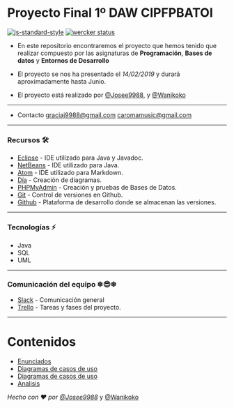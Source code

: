 <b>Proyecto Final 1º DAW CIPFPBATOI</b>
===========================
[![js-standard-style](https://img.shields.io/badge/code%20style-standard-brightgreen.svg?style=flat)](https://github.com/feross/standard)
[![wercker status](https://app.wercker.com/status/9e0bc54c43f48d220aec684fffb2b110/s/master "wercker status")](https://app.wercker.com/project/byKey/9e0bc54c43f48d220aec684fffb2b110)

- En este repositorio encontraremos el proyecto que hemos tenido que realizar compuesto por las asignaturas de **Programación**, **Bases de datos** y **Entornos de Desarrollo**

- El proyecto se nos ha presentado el *14/02/2019* y durará aproximadamente hasta Junio.

- El proyecto está realizado por [@Josee9988](https://github.com/Josee9988), y [@Wanikoko](https://github.com/Wanikoko)

---

- Contacto <graciaj9988@gmail.com> <caromamusic@gmail.com>

---

### Recursos  🛠️

- [Eclipse](https://www.eclipse.org/) - IDE utilizado para Java y Javadoc.
- [NetBeans](https://netbeans.org/) - IDE utilizado para Java.
- [Atom](https://atom.io/) - IDE utilizado para Markdown.
- [Día](https://dia-installer.de/index.html.es) - Creación de diagramas.
- [PHPMyAdmin](https://www.phpmyadmin.net/) - Creación y pruebas de Bases de Datos.
- [Git](https://git-scm.com/downloads) - Control de versiones en Github.
- [Github](https://github.com) - Plataforma de desarrollo donde se almacenan las versiones.

---

### Tecnologías  ⚡
 - Java
 - SQL
 - UML

---

### Comunicación del equipo ❄😎❄
 - [Slack](https://proyectocj.slack.com) - Comunicación general
 - [Trello](https://trello.com/b/9YDrUbGJ/proyecto) - Tareas y fases del proyecto.
---



# <b>Contenidos</b>

 - [Enunciados](Enunciado.pdf)
 - [Diagramas de casos de uso](/Diagramas/Diagrama%20de%20casos%20de%20uso)
 - [Diagramas de casos de uso](/Diagramas/Diagrama%20de%20clases)
 - [Analisis](/Analisis)

<i>Hecho con ❤️ por [@Josee9988](https://github.com/Josee9988)</i> y [@Wanikoko](https://github.com/Wanikoko)
